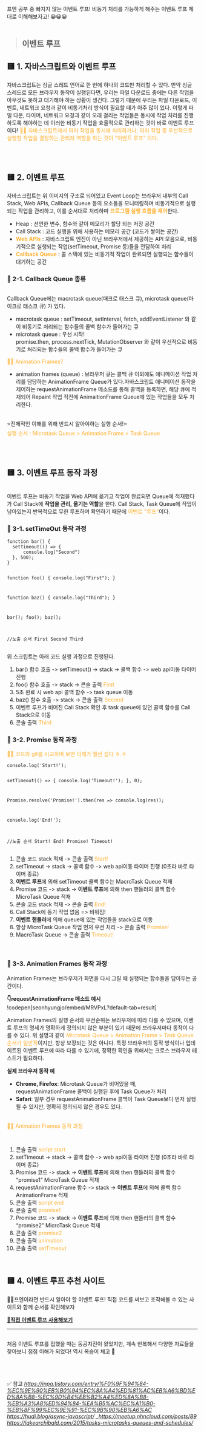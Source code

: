 <p>프엔 공부 중 빠지지 않는 이벤트 루프!
비동기 처리를 가능하게 해주는 이벤트 루프 제대로 이해해보자고! 😀😀😀
<br /><br /></p>
<blockquote>
<h2 id="이벤트-루프">이벤트 루프</h2>
</blockquote>
<h2 id="🟨-1-자바스크립트와-이벤트-루프">🟨 1. 자바스크립트와 이벤트 루프</h2>
<p>자바스크립트는 싱글 스레드 언어로 한 번에 하나의 코드만 처리할 수 있다.
만약 싱글 스레드로 모든 브라우저 동작이 실행된다면, 우리는 파일 다운로드 중에는 다른 작업을 아무것도 못하고 대기해야 하는 상황이 생긴다. 그렇기 때문에 우리는 파일 다운로드, 이벤트, 네트워크 요청과 같이 비동기처리 방식이 필요할 때가 아주 많이 있다.
이렇게 파일 다운, 타이머, 네트워크 요청과 같이 오래 걸리는 작업들은 동시에 작업 처리를 진행하도록 해야하는 데 이러한 비동기 작업을 효율적으로 관리하는 것이 바로 이벤트 루프이다!
<span style="color: #ffb02e;">💁‍♀️ 자바스크립트에서 여러 작업을 동시에 처리하거나, 여러 작업 중 우선적으로 실행할 작업을 결정하는 관리자 역할을 하는 것이 &quot;이벤트 루프&quot; 이다.</span></p>
<p><br /><br /></p>
<h2 id="🟨-2-이벤트-루프">🟨 2. 이벤트 루프</h2>
<p><img alt="" src="https://velog.velcdn.com/images/sooozi/post/c058f644-3110-4312-b874-dae0f5426ccc/image.png" />자바스크립트는 위 이미지의 구조로 되어있고 Event Loop는 브라우저 내부의 Call Stack, Web APIs, Callback Queue 등의 요소들을 모니터링하며 비동기적으로 실행되는 작업을 관리하고, 이를 순서대로 처리하며 <span style="color: #ffb02e;"><strong>프로그램 실행 흐름을 제어</strong></span>한다.</p>
<ul>
<li>Heap : 선언한 변수, 함수와 같이 메모리가 할당 되는 저장 공간</li>
<li>Call Stack : 코드 실행을 위해 사용하는 메모리 공간 (코드가 쌓이는 공간)</li>
<li><span style="color: #ffb02e;"><strong>Web APIs</strong></span> : 자바스크립트 엔진이 아닌 브라우저에서 제공하는 API 모음으로, 비동기적으로 실행되는 작업(setTimeout, Promise 등)들을 전담하여 처리</li>
<li><span style="color: #ffb02e;"><strong>Callback Queue</strong></span> : 콜 스택에 있는 비동기적 작업이 완료되면 실행되는 함수들이 대기하는 공간<br />

</li>
</ul>
<h3 id="🔸-2-1-callback-queue-종류">🔸 2-1. Callback Queue 종류</h3>
<p><img alt="" src="https://velog.velcdn.com/images/sooozi/post/0b57cffa-7687-4f1e-8b60-5c8345425cbd/image.png" /></p>
<p>Callback Queue에는 macrotask queue(매크로 태스크 큐), microtask queue(마이크로 태스크 큐) 가 있다.</p>
<ul>
<li>macrotask queue : setTimeout, setInterval, fetch, addEventListener 와 같이 비동기로 처리되는 함수들의 콜백 함수가 들어가는 큐 </li>
<li>microtask queue : 우선 시작! promise.then, process.nextTick, MutationObserver 와 같이 우선적으로 비동기로 처리되는 함수들의 콜백 함수가 들어가는 큐</li>
</ul>
<p><span style="color: #ffb02e;">💁‍♀️ Animation Frames?</span></p>
<ul>
<li>animation frames (queue) : 브라우저 큐는 콜백 큐 이외에도 애니메이션 작업 처리를 담당하는 AnimationFrame Queue가 있다.자바스크립트 애니메이션 동작을 제어하는  requestAnimationFrame 메소드를 통해 콜백을 등록하면, 해당 큐에 적재되어 Repaint 작업 직전에 AnimaitionFrame Queue에 있는 작업들을 모두 처리한다.</li>
</ul>
<br />
⭐전체적인 이해를 위해 반드시 알아야하는 실행 순서!⭐<br />
<span style="color: #ffb02e;">실행 순서 : Microtask Queue > Animation Frame > Task Queue</span>

<p><br /><br /></p>
<h2 id="🟨-3-이벤트-루프-동작-과정">🟨 3. 이벤트 루프 동작 과정</h2>
<p><img alt="" src="https://blog.kakaocdn.net/dn/bfVyEB/btsvNysLSVD/Qg3G7SIl2KrYMdfslBw50k/img.gif" /></p>
<p>이벤트 루프는 비동기 작업을 Web API에 옮기고 작업이 완료되면 Queue에 적재했다가 Call Stack에 <strong>작업을 관리, 옮기는 역할</strong>을 한다.
Call Stack, Task Queue에 작업이 남아있는지 반복적으로 무한 루프하며 확인하기 때문에 <span style="color: #ffb02e;">이벤트 &quot;루프&quot;</span>이다.</p>
<h3 id="🔸-3-1-settimeout-동작-과정">🔸 3-1. setTimeOut 동작 과정</h3>
<pre><code>function bar() {
  setTimeout(() =&gt; {
      console.log(&quot;Second&quot;)
  }, 500);
}

function foo() {
  console.log(&quot;First&quot;);
}

function baz() {
  console.log(&quot;Third&quot;);
}

bar();
foo();
baz();

//노출 순서
First
Second
Third</code></pre><p>위 스크립트는 아래 코드 실행 과정으로 진행된다.
<img alt="" src="https://blog.kakaocdn.net/dn/PLDmM/btsae6cCQlI/hddR9cc75XkgnsO3EUqSoK/img.gif" /></p>
<ol>
<li>bar() 함수 호출 -&gt; setTimeout() -&gt; stack -&gt; 콜백 함수 -&gt; web api이동 타이머 진행</li>
<li>foo() 함수 호출 -&gt; stack -&gt; 콘솔 출력 <span style="color: #ffb02e;">First</span></li>
<li>5초 완료 시 web api 콜백 함수 -&gt; task queue 이동</li>
<li>baz() 함수 호출 -&gt; stack -&gt; 콘솔 출력 <span style="color: #ffb02e;">Second</span></li>
<li>이벤트 루프가 비어진 Call Stack 확인 후 task queue에 있던 콜백 함수를 Call Stack으로 이동</li>
<li>콘솔 출력 <span style="color: #ffb02e;">Third</span><br />


</li>
</ol>
<h3 id="🔸-3-2-promise-동작-과정">🔸 3-2. Promise 동작 과정</h3>
<p><span style="color: #ffb02e;">💁‍♀️ 코드와 gif를 비교하며 보면 이해가 훨씬 쉽다 ㅎ.ㅎ</span></p>
<pre><code>console.log('Start!');

setTimeout(() =&gt; {
    console.log('Timeout!');
}, 0);

Promise.resolve('Promise!').then(res =&gt; console.log(res));

console.log('End!');

//노출 순서
Start!
End!
Promise!
Timeout!</code></pre><ol>
<li>콘솔 코드 stack 적재 -&gt; 콘솔 출력 <span style="color: #ffb02e;">Start!</span>
<img alt="" src="https://blog.kakaocdn.net/dn/cuMsKp/btsvMFMyMIr/UMlnMLQdGZD71Q9DQTKDqk/img.gif" /></li>
<li>setTimeout -&gt; stack -&gt; 콜백 함수 -&gt; web api이동 타이머 진행 (0초라 바로 타이머 종료)
<img alt="" src="https://blog.kakaocdn.net/dn/bTgarW/btsajdaqFYo/GZo7cnWmdNj2ReoYZEQq31/img.gif" /></li>
<li><strong>이벤트 루프</strong>에 의해 setTimeout 콜백 함수는 MacroTask Queue 적재</li>
<li>Promise 코드 -&gt; stack -&gt; <strong>이벤트 루프</strong>에 의해 then 핸들러의 콜백 함수 MicroTask Queue 적재
<img alt="" src="https://blog.kakaocdn.net/dn/qU8M0/btsafe2PCgw/OJzzPhbPwnsknK065db4y0/img.gif" /></li>
<li>콘솔 코드 stack 적재 -&gt; 콘솔 출력 <span style="color: #ffb02e;">End!</span>
<img alt="" src="https://blog.kakaocdn.net/dn/bvPkz8/btsaepD56CQ/zebvq7iDfESjMcndjQwXok/img.gif" /></li>
<li>Call Stack에 동기 작업 없음 =&gt; 비워짐!</li>
<li><strong>이벤트 핸들러</strong>에 의해 queue에 있는 작업들을 stack으로 이동</li>
<li>항상 MicroTask Queue 작업 먼저 우선 처리 -&gt; 콘솔 출력 <span style="color: #ffb02e;">Promise!</span>
<img alt="" src="https://blog.kakaocdn.net/dn/bWjCGD/btsafqCaL58/24KWYAif1iBKJ5Ec0tE4dk/img.gif" /></li>
<li>MacroTask Queue -&gt; 콘솔 출력 <span style="color: #ffb02e;">Timeout!</span>
<img alt="" src="https://blog.kakaocdn.net/dn/tr16U/btsaibjF5gy/g3cKJDWWCoakGef1H30w41/img.gif" /></li>
</ol>
<br />

<h3 id="🔸-3-3-animation-frames-동작-과정">🔸 3-3. Animation Frames 동작 과정</h3>
<p>Animation Frames는 브라우저가 화면을 다시 그릴 때 실행되는 함수들을 담아두는 공간이다.</p>
<p><strong>👇requestAnimationFrame 메소드 예시</strong>
!codepen[seonhyungjo/embed/MRVPxL?default-tab=result]</p>
<p>Animation Frames의 실행 순서와 우선순위는 브라우저에 따라 다를 수 있으며, 이벤트 루프의 명세가 명확하게 정의되지 않은 부분이 있기 때문에 브라우저마다 동작이 다를 수 있다.
위 설명과 같이 <span style="color: #ffb02e;">Microtask Queue &gt; Animation Frame &gt; Task Queue 순서가 일반적</span>이지만, 항상 보장되는 것은 아니다.
특정 브라우저의 동작 방식이나 업데이트된 이벤트 루프에 따라 다를 수 있기에, 정확한 확인을 위해서는 크로스 브라우저 테스트가 필요하다.</p>
<p><strong>실제 브라우저 동작 예</strong></p>
<ul>
<li><strong>Chrome, Firefox</strong>: Microtask Queue가 비어있을 때, requestAnimationFrame 콜백이 실행된 후에 Task Queue가 처리</li>
<li><strong>Safari</strong>: 일부 경우 requestAnimationFrame 콜백이 Task Queue보다 먼저 실행될 수 있지만, 명확히 정의되지 않은 경우도 있다.</li>
</ul>
<br />
<span style="color: #ffb02e;">💁‍♀️ Animation Frames 동작 과정</span>

<p><img alt="" src="https://velog.velcdn.com/images/sooozi/post/c7919b65-c1bc-42b7-818d-64f7d04a76b0/image.png" /></p>
<p><img alt="" src="https://velog.velcdn.com/images/sooozi/post/ff03bcd9-1bd0-4502-aa0e-f35424720e81/image.png" /></p>
<ol>
<li>콘솔 출력 <span style="color: #ffb02e;">script start</span></li>
<li>setTimeout -&gt; stack -&gt; 콜백 함수 -&gt; web api이동 타이머 진행 (0초라 바로 타이머 종료)</li>
<li>Promise 코드 -&gt; stack -&gt; <strong>이벤트 루프</strong>에 의해 then 핸들러의 콜백 함수 “promise1” MicroTask Queue 적재</li>
<li>requestAnimationFrame 함수 -&gt; stack -&gt; <strong>이벤트 루프</strong>에 의해 콜백 함수 AnimationFrame 적재</li>
<li>콘솔 출력 <span style="color: #ffb02e;">script end</span></li>
<li>콘솔 출력 <span style="color: #ffb02e;">promise1</span></li>
<li>Promise 코드 -&gt; stack -&gt; <strong>이벤트 루프</strong>에 의해 then 핸들러의 콜백 함수 “promise2” MicroTask Queue 적재</li>
<li>콘솔 출력 <span style="color: #ffb02e;">promise2</span></li>
<li>콘솔 출력 <span style="color: #ffb02e;">animation</span></li>
<li>콘솔 출력 <span style="color: #ffb02e;">setTimeout</span></li>
</ol>
<br />

<h2 id="🟨-4-이벤트-루프-추천-사이트">🟨 4. 이벤트 루프 추천 사이트</h2>
<p>👩‍💻프엔이라면 반드시 알아야 할 이벤트 루프!
직접 코드를 써보고 조작해볼 수 있는 사이트와 함께 순서를 확인해보자</p>
<p><a href="http://latentflip.com/loupe/?code=JC5vbignYnV0dG9uJywgJ2NsaWNrJywgZnVuY3Rpb24gb25DbGljaygpIHsKICAgIHNldFRpbWVvdXQoZnVuY3Rpb24gdGltZXIoKSB7CiAgICAgICAgY29uc29sZS5sb2coJ1lvdSBjbGlja2VkIHRoZSBidXR0b24hJyk7ICAgIAogICAgfSwgMjAwMCk7Cn0pOwoKY29uc29sZS5sb2coIkhpISIpOwoKc2V0VGltZW91dChmdW5jdGlvbiB0aW1lb3V0KCkgewogICAgY29uc29sZS5sb2coIkNsaWNrIHRoZSBidXR0b24hIik7Cn0sIDUwMDApOwoKY29uc29sZS5sb2coIldlbGNvbWUgdG8gbG91cGUuIik7%21%21%21PGJ1dHRvbj5DbGljayBtZSE8L2J1dHRvbj4%3D"><strong>🔎직접 이벤트 루프 사용해보기</strong></a>
<a href="http://latentflip.com/loupe/?code=JC5vbignYnV0dG9uJywgJ2NsaWNrJywgZnVuY3Rpb24gb25DbGljaygpIHsKICAgIHNldFRpbWVvdXQoZnVuY3Rpb24gdGltZXIoKSB7CiAgICAgICAgY29uc29sZS5sb2coJ1lvdSBjbGlja2VkIHRoZSBidXR0b24hJyk7ICAgIAogICAgfSwgMjAwMCk7Cn0pOwoKY29uc29sZS5sb2coIkhpISIpOwoKc2V0VGltZW91dChmdW5jdGlvbiB0aW1lb3V0KCkgewogICAgY29uc29sZS5sb2coIkNsaWNrIHRoZSBidXR0b24hIik7Cn0sIDUwMDApOwoKY29uc29sZS5sb2coIldlbGNvbWUgdG8gbG91cGUuIik7%21%21%21PGJ1dHRvbj5DbGljayBtZSE8L2J1dHRvbj4%3D"><img alt="" src="https://velog.velcdn.com/images/sooozi/post/b1b52988-7805-423e-8be4-7b3e62953369/image.png" /></a></p>
<hr />
<p><img alt="" src="https://velog.velcdn.com/images/sooozi/post/67066427-358d-46da-bd57-8f724b5438c4/image.png" /></p>
<p>처음 이벤트 루프를 접했을 때는 동공지진이 왔었지만, 계속 반복해서 다양한 자료들을 찾아보니 점점 이해가 되었다! 역시 복습이 체고 🫶</p>
<p><br /><br /><br />
✅ 참고
<em><a href="https://inpa.tistory.com/entry/%F0%9F%94%84-%EC%9E%90%EB%B0%94%EC%8A%A4%ED%81%AC%EB%A6%BD%ED%8A%B8-%EC%9D%B4%EB%B2%A4%ED%8A%B8-%EB%A3%A8%ED%94%84-%EA%B5%AC%EC%A1%B0-%EB%8F%99%EC%9E%91-%EC%9B%90%EB%A6%AC">https://inpa.tistory.com/entry/%F0%9F%94%84-%EC%9E%90%EB%B0%94%EC%8A%A4%ED%81%AC%EB%A6%BD%ED%8A%B8-%EC%9D%B4%EB%B2%A4%ED%8A%B8-%EB%A3%A8%ED%94%84-%EA%B5%AC%EC%A1%B0-%EB%8F%99%EC%9E%91-%EC%9B%90%EB%A6%AC</a>
<a href="https://hudi.blog/async-javascript/">https://hudi.blog/async-javascript/</a>
_<a href="https://meetup.nhncloud.com/posts/89">https://meetup.nhncloud.com/posts/89</a></em>
<em><a href="https://jakearchibald.com/2015/tasks-microtasks-queues-and-schedules/">https://jakearchibald.com/2015/tasks-microtasks-queues-and-schedules/</a></em></p>